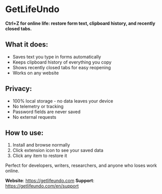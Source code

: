 # GetLifeUndo

**Ctrl+Z for online life: restore form text, clipboard history, and recently closed tabs.**

## What it does:
- Saves text you type in forms automatically
- Keeps clipboard history of everything you copy
- Shows recently closed tabs for easy reopening
- Works on any website

## Privacy:
- 100% local storage - no data leaves your device
- No telemetry or tracking
- Password fields are never saved
- No external requests

## How to use:
1. Install and browse normally
2. Click extension icon to see your saved data
3. Click any item to restore it

Perfect for developers, writers, researchers, and anyone who loses work online.

**Website**: https://getlifeundo.com
**Support**: https://getlifeundo.com/en/support



